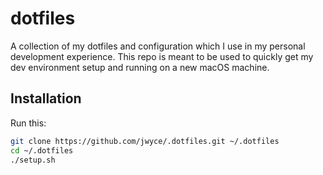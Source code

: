# dotfiles

A collection of my dotfiles and configuration which I use in my personal development experience. This repo is meant to be used to quickly get my dev environment setup and running on a new macOS machine.

## Installation

Run this:

```sh
git clone https://github.com/jwyce/.dotfiles.git ~/.dotfiles
cd ~/.dotfiles
./setup.sh
```
